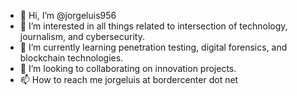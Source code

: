 - 👋 Hi, I’m @jorgeluis956
- 👀 I’m interested in all things related to intersection of technology, journalism, and cybersecurity.
- 🌱 I’m currently learning penetration testing, digital forensics, and blockchain technologies.
- 💞️ I’m looking to collaborating on innovation projects.
- 📫 How to reach me jorgeluis at bordercenter dot net

<!---
jorgeluis956/jorgeluis956 is a ✨ special ✨ repository because its `README.md` (this file) appears on your GitHub profile.
You can click the Preview link to take a look at your changes.
--->

